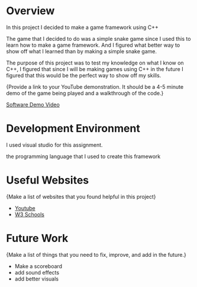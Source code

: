 # Overview

In this project I decided to make a game framework using C++

The game that I decided to do was a simple snake game since I used this to learn how to make a game framework. And I figured what better way to show off what I learned than by making a simple snake game.

The purpose of this project was to test my knowledge on what I know on C++, I figured that since I will be making games using C++ in the future I figured that this would be the perfect way to show off my skills.

{Provide a link to your YouTube demonstration.  It should be a 4-5 minute demo of the game being played and a walkthrough of the code.}

[Software Demo Video](https://youtu.be/m4DJ-OWf_n0)

# Development Environment

I used visual studio for this assignment.

the programming language that I used to create this framework

# Useful Websites

{Make a list of websites that you found helpful in this project}
* [Youtube](https://www.youtube.com/watch?v=AxrQje7V65o)
* [W3 Schools](https://www.w3schools.com/cpp/cpp_data_types.asp)

# Future Work

{Make a list of things that you need to fix, improve, and add in the future.}
* Make a scoreboard
* add sound effects
* add better visuals
